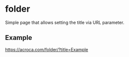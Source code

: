 # folder

Simple page that allows setting the title via URL parameter.

## Example

https://acroca.com/folder/?title=Example
